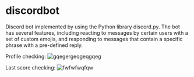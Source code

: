 # discordbot
Discord bot implemented by using the Python library discord.py. The bot has several features, including reacting to messages by certain users with a set of custom emojis, and responding to messages that contain a specific phrase with a pre-defined reply.

Profile checking:
![gqegergeqgeqgqeg](https://github.com/hewwodarkness/discordbot/assets/66019326/4c7cb6f4-0cbd-4c79-b0fa-415ab367a643)

Last score checking:
![fwfwfwqfqw](https://github.com/hewwodarkness/discordbot/assets/66019326/5dd6acf7-8ea7-43f7-a843-4fc280d264a1)

